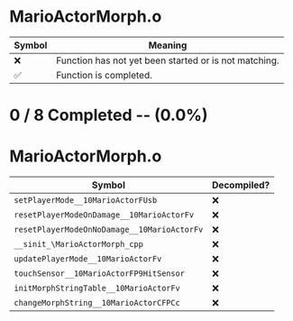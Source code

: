 # MarioActorMorph.o
| Symbol | Meaning 
| ------------- | ------------- 
| :x: | Function has not yet been started or is not matching. 
| :white_check_mark: | Function is completed. 


# 0 / 8 Completed -- (0.0%)
# MarioActorMorph.o
| Symbol | Decompiled? |
| ------------- | ------------- |
| `setPlayerMode__10MarioActorFUsb` | :x: |
| `resetPlayerModeOnDamage__10MarioActorFv` | :x: |
| `resetPlayerModeOnNoDamage__10MarioActorFv` | :x: |
| `__sinit_\MarioActorMorph_cpp` | :x: |
| `updatePlayerMode__10MarioActorFv` | :x: |
| `touchSensor__10MarioActorFP9HitSensor` | :x: |
| `initMorphStringTable__10MarioActorFv` | :x: |
| `changeMorphString__10MarioActorCFPCc` | :x: |
